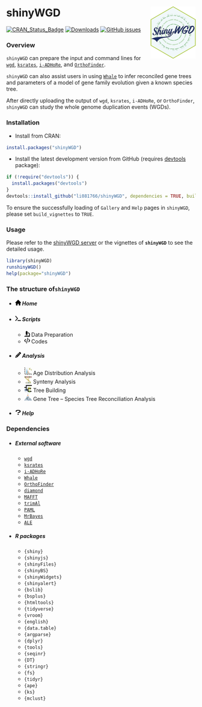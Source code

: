 # shinyWGD <img src="inst/shinyWGD/www/images/sticker_github.png" align="right" width="120" />

<!-- badges: start -->
[![CRAN_Status_Badge](https://www.r-pkg.org/badges/version/shinyWGD?color=blue)](https://cran.r-project.org/web/packages/shinyWGD)
[![Downloads](https://cranlogs.r-pkg.org/badges/shinyWGD?color=blue)](https://cran.rstudio.com/package=shinyWGD)
[![GitHub issues](https://img.shields.io/github/issues/li081766/ShinyWGD)](https://github.com/li081766/ShinyWGD/issues)
<!-- badges: end -->

### Overview

`shinyWGD` can prepare the input and command lines for [`wgd`](https://github.com/arzwa/wgd), [`ksrates`](https://github.com/VIB-PSB/ksrates), [`i-ADHoRe`](https://www.vandepeerlab.org/?q=tools/i-adhore30), and [`OrthoFinder`](https://github.com/davidemms/OrthoFinder). 

`shinyWGD` can also assist users in using [`Whale`](https://github.com/arzwa/whaleprep/tree/master) to infer reconciled gene trees and parameters of a model of gene family evolution given a known species tree.

After directly uploading the output of `wgd`, `ksrates`, `i-ADHoRe`, or `OrthoFinder`, `shinyWGD` can study the whole genome duplication events (WGDs).

### Installation

* Install from CRAN:

```r
install.packages("shinyWGD")
```

* Install the latest development version from GitHub (requires [devtools](https://github.com/hadley/devtools) package):

```r
if (!require("devtools")) {
  install.packages("devtools")
}
devtools::install_github("li081766/shinyWGD", dependencies = TRUE, build_vignettes = TRUE)
```

To ensure the successfully loading of `Gallery` and `Help` pages in `shinyWGD`, please set `build_vignettes` to `TRUE`.

### Usage

Please refer to the [shinyWGD server](https://bioinformatics.psb.ugent.be/webtools/shinyWGD) or the vignettes of **`shinyWGD`** to see the detailed usage. 

```r
library(shinyWGD)
runshinyWGD()
help(package="shinyWGD")
```

### The structure of`shinyWGD`

- ##### <img src="inst/shinyWGD/www/images/house-solid.svg" alt="Icon" width="15" height="15"> Home
- ##### <img src="inst/shinyWGD/www/images/terminal-solid.svg" alt="Icon" width="15" height="15"> Scripts
  - <img src="inst/shinyWGD/www/images/microscope-solid.svg" alt="Icon" width="15" height="15"> Data Preparation
  - <img src="inst/shinyWGD/www/images/code-solid.svg" alt="Icon" width="15" height="15"> Codes
- ##### <img src="inst/shinyWGD/www/images/pencil-solid.svg" alt="Icon" width="15" height="15"> Analysis
  - <img src="inst/shinyWGD/www/images/ksIcon.svg" alt="Icon" width="20" height="20"> Age Distribution Analysis
  - <img src="inst/shinyWGD/www/images/syntenyIcon.svg" alt="Icon" width="20" height="20"> Synteny Analysis
  - <img src="inst/shinyWGD/www/images/ksTreeIcon.svg" alt="Icon" width="20" height="20"> Tree Building
  - <img src="inst/shinyWGD/www/images/treeReconciliationIcon.svg" alt="Icon" width="20" height="20"> Gene Tree – Species Tree Reconciliation Analysis
- ##### <img src="inst/shinyWGD/www/images/question-solid.svg" alt="Icon" width="15" height="15"> Help

### Dependencies

- ##### External software
  - [`wgd`](https://github.com/arzwa/wgd)
  - [`ksrates`](https://github.com/VIB-PSB/ksrates)
  - [`i-ADHoRe`](https://www.vandepeerlab.org/?q=tools/i-adhore30)
  - [`Whale`](https://github.com/arzwa/Whale.jl/tree/master)
  - [`OrthoFinder`](https://github.com/davidemms/OrthoFinder)
  - [`diamond`](https://github.com/bbuchfink/diamond)
  - [`MAFFT`](https://mafft.cbrc.jp/alignment/software/)
  - [`trimAl`](http://trimal.cgenomics.org/)
  - [`PAML`](http://abacus.gene.ucl.ac.uk/software/paml.html)
  - [`MrBayes`](https://nbisweden.github.io/MrBayes/)
  - [`ALE`](https://github.com/ssolo/ALE)

- ##### R packages
  - `{shiny}`
  - `{shinyjs}`
  - `{shinyFiles}`
  - `{shinyBS}`
  - `{shinyWidgets}`
  - `{shinyalert}`
  - `{bslib}`
  - `{bsplus}`
  - `{htmltools}`
  - `{tidyverse}`
  - `{vroom}`
  - `{english}`
  - `{data.table}`
  - `{argparse}`
  - `{dplyr}`
  - `{tools}`
  - `{seqinr}`
  - `{DT}`
  - `{stringr}`
  - `{fs}`
  - `{tidyr}`
  - `{ape}`
  - `{ks}`
  - `{mclust}`
